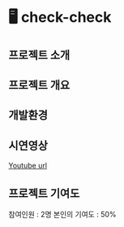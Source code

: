 # 🖥 check-check
## 프로젝트 소개

## 프로젝트 개요
## 개발환경
## 시연영상
[Youtube url](https://youtu.be/0cRU8s9MtRU)
## 프로젝트 기여도
참여인원 : 2명
본인의 기여도 : 50%

